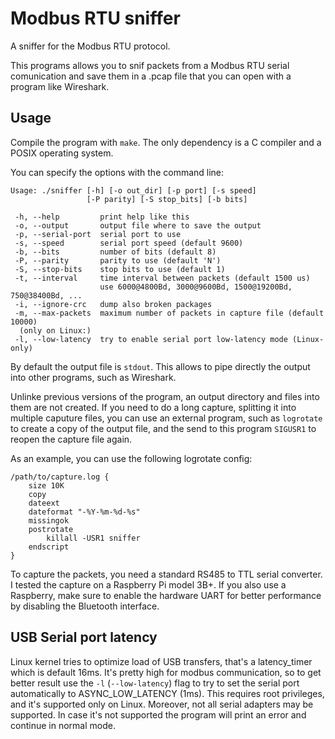 # Modbus RTU sniffer

A sniffer for the Modbus RTU protocol.

This programs allows you to snif packets from a Modbus RTU serial
comunication and save them in a .pcap file that you can open with
a program like Wireshark.

## Usage

Compile the program with `make`. The only dependency is a C compiler
and a POSIX operating system.

You can specify the options with the command line:

```
Usage: ./sniffer [-h] [-o out_dir] [-p port] [-s speed]
                 [-P parity] [-S stop_bits] [-b bits]

 -h, --help         print help like this
 -o, --output       output file where to save the output
 -p, --serial-port  serial port to use
 -s, --speed        serial port speed (default 9600)
 -b, --bits         number of bits (default 8)
 -P, --parity       parity to use (default 'N')
 -S, --stop-bits    stop bits to use (default 1)
 -t, --interval     time interval between packets (default 1500 us)
                    use 6000@4800Bd, 3000@9600Bd, 1500@19200Bd, 750@38400Bd, ...
 -i, --ignore-crc   dump also broken packages
 -m, --max-packets  maximum number of packets in capture file (default 10000)
  (only on Linux:)
 -l, --low-latency  try to enable serial port low-latency mode (Linux-only)
```

By default the output file is `stdout`. This allows to pipe directly the output into other
programs, such as Wireshark. 

Unlinke previous versions of the program, an output directory and files into them
are not created. If you need to do a long capture, splitting it into multiple caputure
files, you can use an external program, such as `logrotate` to create a copy of the output
file, and the send to this program `SIGUSR1` to reopen the capture file again. 

As an example, you can use the following logrotate config:
```
/path/to/capture.log {
    size 10K
    copy
    dateext
    dateformat "-%Y-%m-%d-%s"
    missingok
    postrotate
        killall -USR1 sniffer
    endscript
}
```

To capture the packets, you need a standard RS485 to TTL serial converter.
I tested the capture on a Raspberry Pi model 3B+. If you also use
a Raspberry, make sure to enable the hardware UART for better performance
by disabling the Bluetooth interface.

## USB Serial port latency

Linux kernel tries to optimize load of USB transfers, that's a latency_timer which is default 16ms.
It's pretty high for modbus communication, so to get better result use the `-l` (`--low-latency`) flag to try to set 
the serial port automatically to ASYNC_LOW_LATENCY (1ms). This requires root privileges, and it's supported only on Linux.
Moreover, not all serial adapters may be supported. In case it's not supported the program will print an error and continue in normal mode.
 